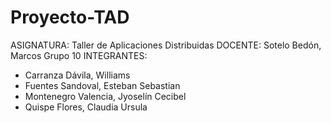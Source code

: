 # Proyecto-TAD
ASIGNATURA: Taller de Aplicaciones Distribuidas
DOCENTE: Sotelo Bedón, Marcos
Grupo 10
INTEGRANTES:
- Carranza Dávila, Williams
- Fuentes Sandoval, Esteban Sebastian
- Montenegro Valencia, Jyoselín Cecibel
- Quispe Flores, Claudia Ursula

